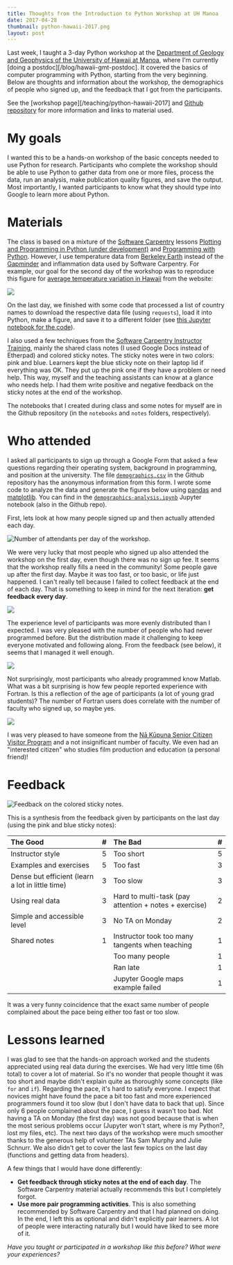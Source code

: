 ```yaml
---
title: Thoughts from the Introduction to Python Workshop at UH Manoa
date: 2017-04-28
thumbnail: python-hawaii-2017.png
layout: post
---
```



Last week, I taught a 3-day Python workshop at the
[Department of Geology and Geophysics of the University of Hawaii at
Manoa](http://www.soest.hawaii.edu/GG/index.html),
where I'm currently [doing a postdoc][/blog/hawaii-gmt-postdoc].
It covered the basics of computer programming with Python, starting from the
very beginning.
Below are thoughts and information about the workshop, the demographics of
people who signed up, and the feedback that I got from the participants.

See the [workshop page][/teaching/python-hawaii-2017] and [Github
repository](https://github.com/leouieda/python-hawaii-2017) for more
information and links to material used.


# My goals

I wanted this to be a hands-on workshop of the basic concepts needed to use
Python for research. Participants who complete the workshop should be able to
use Python to gather data from one or more files, process the data, run an
analysis, make publication quality figures, and save the output.
Most importantly, I wanted participants to know what they should type into
Google to learn more about Python.


# Materials

The class is based on a mixture of the
[Software Carpentry](https://software-carpentry.org/)
lessons
[Plotting and Programming in Python (under development)](http://swcarpentry.github.io/python-novice-gapminder/)
and [Programming with Python](http://swcarpentry.github.io/python-novice-inflammation).
However, I use temperature data from
[Berkeley Earth](http://berkeleyearth.org/)
instead of the [Gapminder](http://www.gapminder.org/) and inflammation data
used by Software Carpentry.
For example, our goal for the second day of the workshop was to reproduce this
figure for
[average temperature variation in Hawaii](http://berkeleyearth.lbl.gov/regions/hawaii)
from the website:

[![](http://berkeleyearth.lbl.gov/auto/Regional/TAVG/Figures/hawaii-TAVG-Trend.png)](http://berkeleyearth.lbl.gov/regions/hawaii)

On the last day, we finished with some code that processed a list of country
names to download the respective data file (using `requests`), load it into
Python, make a figure, and save it to a different folder
(see [this Jupyter notebook for the
code](https://github.com/leouieda/python-hawaii-2017/blob/master/notebooks/exercise-download-a-bunch-of-data.ipynb)).

I also used a few techniques from the
[Software Carpentry Instructor Training](http://swcarpentry.github.io/instructor-training/),
mainly the shared class notes (I used Google Docs instead of Etherpad)
and colored sticky notes.
The sticky notes were in two colors: pink and blue.
Learners kept the blue sticky note on their laptop lid if everything was OK.
They put up the pink one if they have a problem or need help.
This way, myself and the teaching assistants can know at a glance who needs
help.
I had them write positive and negative feedback on the sticky notes at the
end of the workshop.

The notebooks that I created during class and some notes for myself are in the
Github repository (in the `notebooks` and `notes` folders, respectively).


# Who attended

I asked all participants to sign up through a Google Form that asked a few
questions regarding their operating system, background in programming, and
position at the university.
The file
[`demographics.csv`](https://github.com/leouieda/python-hawaii-2017/blob/master/demographics.csv)
in the Github repository has the anonymous information from this form.
I wrote some code to analyze the data and generate the figures below using
[pandas](http://pandas.pydata.org/) and [matplotlib](http://matplotlib.org/).
You can find in the
[`demographics-analysis.ipynb`](http://nbviewer.jupyter.org/github/leouieda/python-hawaii-2017/blob/master/demographics-analysis.ipynb)
Jupyter notebook (also in the Github repo).

First, lets look at how many people signed up and then actually attended each
day.

![Number of attendants per day of the workshop.](/images/python-hawaii-2017/attendance.jpg)

We were very lucky that most people who signed up also attended the workshop on
the first day, even though there was no sign up fee.
It seems that the workshop really fills a need in the community!
Some people gave up after the first day.
Maybe it was too fast, or too basic, or life just happened.
I can't really tell because I failed to collect feedback at the end of each
day.
That is something to keep in mind for the next iteration: **get feedback every
day**.

![](/images/python-hawaii-2017/education.jpg)

The experience level of participants was more evenly distributed than I
expected.
I was very pleased with the number of people who had never programmed before.
But the distribution made it challenging to keep everyone motivated and
following along.
From the feedback (see below), it seems that I managed it well enough.

![](/images/python-hawaii-2017/programming-languages.jpg)

Not surprisingly, most participants who already programmed know Matlab.
What was a bit surprising is how few people reported experience with Fortran.
Is this a reflection of the age of participants (a lot of young grad students)?
The number of Fortran users does correlate with the number of faculty who
signed up, so maybe yes.

![](/images/python-hawaii-2017/position.jpg)

I was very pleased to have someone from the
[Nā Kūpuna Senior Citizen Visitor Program](https://www.hawaii.edu/diversity/seed-programs/na-kupuna-senior-citizen-visitor-program/)
and a not insignificant number of faculty.
We even had an "interested citizen" who studies film production and education
(a personal friend)!


# Feedback

![Feedback on the colored sticky notes.](/images/python-hawaii-2017/sticky-note-feedback.jpg)

This is a synthesis from the feedback given by participants on the last day
(using the pink and blue sticky notes):

| The Good                                        | # | The Bad                                               | # |
|:------------------------------------------------|:--|:------------------------------------------------------|:--|
|Instructor style                                 | 5 | Too short                                             | 5 |
|Examples and exercises                           | 5 | Too fast                                              | 3 |
|Dense but efficient (learn a lot in little time) |	3 | Too slow                                              | 3 |
|Using real data                                  | 3 | Hard to multi-task (pay attention + notes + exercise) | 2 |
|Simple and accessible level                      | 3 | No TA on Monday                                       | 2 |
|Shared notes                                     | 1 | Instructor took too many tangents when teaching       | 1 |
|                                                 |   | Too many people                                       | 1 |
|                                                 |   | Ran late                                              | 1 |
|                                                 |   | Jupyter Google maps example failed                    | 1 |

It was a very funny coincidence that the exact same number of people complained
about the pace being either too fast or too slow.


# Lessons learned

I was glad to see that the hands-on approach worked and the students
appreciated using real data during the exercises.
We had very little time (6h total) to cover a lot of material.
So it's no wonder that people thought it was too short and maybe didn't explain
quite as thoroughly some concepts (like `for` and `if`).
Regarding the pace, it's hard to satisfy everyone.
I expect that novices might have found the pace a bit too fast and more
experienced programmers found it too slow (but I don't have data to back that
up).
Since only 6 people complained about the pace, I guess it wasn't too bad.
Not having a TA on Monday (the first day) was not good because that is when the
most serious problems occur (Jupyter won't start, where is my Python?, lost my
files, etc).
The next two days of the workshop were much smoother thanks to the generous
help of volunteer TAs Sam Murphy and Julie Schnurr.
We also didn't get to cover the last few topics on the last day (functions and
getting data from headers).

A few things that I would have done differently:

* **Get feedback through sticky notes at the end of each day**. The Software
  Carpentry material actually recommends this but I completely forgot.
* **Use more pair programming activities**. This is also something recommended
  by Software Carpentry and that I had planned on doing. In the end, I left
  this as optional and didn't explicitly pair learners. A lot of people were
  interacting naturally but I would have liked to see more of it.


*Have you taught or participated in a workshop like this before? What were your
experiences?*
